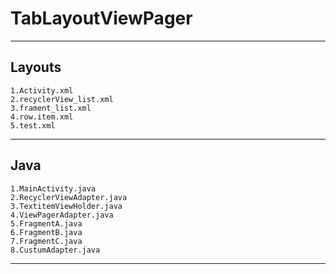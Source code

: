 # TabLayoutViewPager
-----------------------------------------------------------------------------------------------------------
Layouts
---------
    1.Activity.xml
    2.recyclerView_list.xml
    3.frament_list.xml
    4.row.item.xml
    5.test.xml
------------------------------------------------------------------------------------------------------------  
Java
---------
    1.MainActivity.java
    2.RecyclerViewAdapter.java
    3.TextitemViewHolder.java
    4.ViewPagerAdapter.java
    5.FragmentA.java
    6.FragmentB.java
    7.FragmentC.java
    8.CustumAdapter.java
 -----------------------------------------------------------------------------------
    
